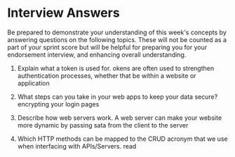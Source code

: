 # Interview Answers

Be prepared to demonstrate your understanding of this week's concepts by answering questions on the following topics. These will not be counted as a part of your sprint score but will be helpful for preparing you for your endorsement interview, and enhancing overall understanding.

1. Explain what a token is used for. okens are often used to strengthen authentication processes, whether that be within a website or application

2. What steps can you take in your web apps to keep your data secure? encrypting your login pages

3. Describe how web servers work. A web server can make your website more dynamic by passing sata from the client to the server

4. Which HTTP methods can be mapped to the CRUD acronym that we use when interfacing with APIs/Servers. read
